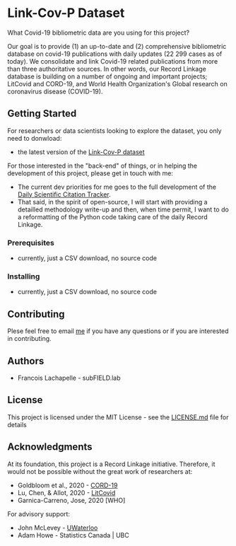 # Link-Cov-P Dataset

What Covid-19 bibliometric data are you using for this project?

Our goal is to provide (1) an up-to-date and (2) comprehensive bibliometric database on covid-19 publications with daily updates (22 299 cases as of today). We consolidate and link Covid-19 related publications from more than three authoritative sources.  In other words, our Record Linkage database is building on a number of ongoing and important projects; LitCovid and CORD-19, and World Health Organization's Global research on coronavirus disease (COVID-19).

## Getting Started

For researchers or data scientists looking to explore the dataset, you only need to donwload:

* the latest version of the [Link-Cov-P dataset](Link-Cov-P_2020_05_28_public_clean.zip)

For those interested in the "back-end" of things, or in helping the development of this project, please get in touch with me:

* The current dev priorities for me goes to the full development of the [Daily Scientific Citation Tracker](https://github.com/lanbufan/Daily-Scientific-Citation-Tracker).
* That said, in the spirit of open-source, I will start with providing a detailled methodology write-up and then, when time permit, I want to do a reformatting of the Python code taking care of the daily Record Linkage.

### Prerequisites

* currently, just a CSV download, no source code

### Installing

* currently, just a CSV download, no source code

## Contributing

Plese feel free to email [me](f.lachapelle@alumni.ubc.ca) if you have any questions or if you are interested in contributing.

## Authors

* Francois Lachapelle - subFIELD.lab

## License

This project is licensed under the MIT License - see the [LICENSE.md](LICENSE.md) file for details

## Acknowledgments

At its foundation, this project is a Record Linkage initiative. Therefore, it would not be possible without the great work of researchers at:

* Goldbloom et al., 2020 - [CORD-19](https://www.kaggle.com/allen-institute-for-ai/CORD-19-research-challenge)
* Lu, Chen, & Allot, 2020 - [LitCovid](https://www.ncbi.nlm.nih.gov/research/coronavirus/)
* Garnica-Carreno, Jose, 2020 [WHO]

For advisory support:

* John McLevey - [UWaterloo](https://github.com/mclevey)
* Adam Howe - Statistics Canada | UBC


